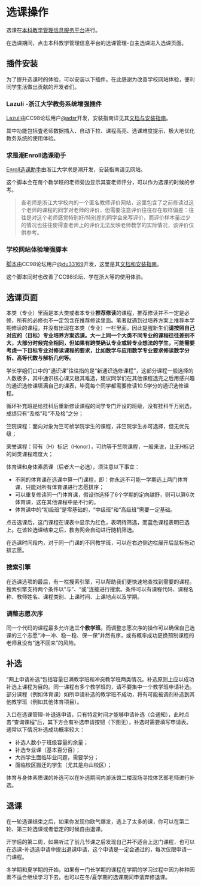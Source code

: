 # 选课操作

选课在[本科教学管理信息服务平台](http://zdbk.zju.edu.cn)进行。

在选课期间，点击本科教学管理信息平台的选课管理-自主选课进入选课页面。

## 插件安装

为了提升选课时的体验，可以安装以下插件。在此感谢为改善学校网站体验，便利同学生活做出贡献的开发者们。

### Lazuli -浙江大学教务系统增强插件

[Lazuli](https://www.cc98.org/topic/5821806)由CC98论坛用户[@adsr](https://www.cc98.org/user/id/672666)开发，安装指南详见其[文档与安装指南](https://www.cc98.org/topic/5821806)。

其中功能包括査老师数据插入、自动下拉、课程高亮、选课难度提示，极大地优化教务系统的使用体验。

### 求是潮Enroll选课助手

[Enroll选课助手](https://www.qsc.zju.edu.cn/Enroll)由浙江大学求是潮开发，安装指南请见网站。

这个脚本会在每个教学班的老师旁边显示其查老师评分，可以作为选课的时候的参考。

> 查老师是浙江大学校内的一个匿名教师评价网站，这里包含了之前修读过这个老师的课程的同学对老师的评价，但需要注意评价往往存在取样偏差：往往是对这个老师感觉特别好/特别差的同学会来写评价，而评价样本量过少的情况也往往使得查老师上的评价无法反映老师教学的实际情况，该评价仅供参考。

### 学校网站体验增强脚本

[脚本](https://www.cc98.org/topic/5439617)由CC98论坛用户[@du33169](https://www.cc98.org/user/id/623451)开发，这里是其[文档和安装指南](http://zjuwebx.pages.zjusct.io/#/)。

这个脚本同时也改善了CC98论坛、学在浙大等的使用体验。

## 选课页面

本类（专业）里面是本大类或者本专业**推荐修读**的课程，推荐修读并不一定是必修，所有的必修也不一定包含在推荐修读里面。笔者就遇到过培养方案上推荐本学期修读的课程，并没有出现在本类（专业）一栏里面，因此提醒新生们**请按照自己对应的（目标）专业培养方案选课。大一上同一个大类不同专业的课程往往差别不大，大部分时候完全相同，但如果有跨类确认专业或转专业想法的学生，可能需要考虑一下目标专业对修读课程的要求，比如数学与应用数学专业要求修读数学分析、高等代数与解析几何等。**

学长学姐们口中的“通识课”往往指的是“新通识选修课程”，这部分课程一般选择的人数极多，其中通识核心课又极其难选，建议同学们在其他课程选完之后用感兴趣的通识选修课填满自己的课表，毕竟每个同学都需要修读10.5学分的通识选修课程。

循环补充班是给挂科后重新修读课程的同学专门开设的班级，没有挂科千万别选，成绩只有“及格”和“不及格”之分；

竺院课程：面向对象为竺可桢学院学生的课程，非竺院学生亦可选择，但无优先级；

荣誉课程：带有（H）标记（Honor），可约等于竺院课程，一般来说，比无H标记的同类课程难度大；

体育课和身体素质课（后者大一必选），须注意以下事宜：

- 不同的体育课在选课中算一门课程，即：你永远不可能一学期选上两门体育课，只能对所有体育课进行志愿排序；
- 可以重复修读同一门体育课，假设你选择了6个学期的定向越野，则可以算6次体育课，这在其他课程中是不行的。
- 体育课中的“初级班”是零基础的，“中级班”和“高级班”需要一定基础。

点击选课后，这门课程在课表中显示为红色，表明待筛选，而蓝色课程表明已选上。在该轮选课结束之后，教务网会自动进行随机筛选。

在选课时间段内，对于同一门课的不同教学班，可以在右边侧边栏展开后鼠标拖动排志愿。

### 搜索引擎

在选课选项的最后，有一栏搜索引擎，可以帮助我们更快速地查找到需要的课程。搜索引擎支持两个条件以“与”、“或”连接进行搜索。条件可以有课程代码、课程名称、教师姓名、课程类别、上课时间、上课地点以及学期。

### 调整志愿次序

同一个代码的课程最多允许选**三个教学班**。而调整志愿次序的操作可以确保自己选课的三个志愿“冲一冲、稳一稳、保一保”井然有序，或有概率成功更换预制课程的老师且没有“选不回来”的风险。

## 补选

“网上申请补选”包括容量已满教学班和冲突教学班两类情况。补选原则上应以成功补选上课程为目的。同一课程有多个教学班的，请不要集中一个教学班申请补选。部分课程（例如体育课）如所申请补选的教学班不成功，将有可能被调剂补选到其他教学班（例如其他体育项目）。

入口在选课管理-补退选申请，只有特定时间才能够申请补选（会通知），此时点击“查询课程”后，其下方会有补选申请按钮（下图无），补选时需要填写申请表。通常以下情况补选成功概率较大：

- 补选人数小于班级容量的余量；
- 补选专业课（基本百分百）；
- 大四学生面临毕业问题，需要学分；
- 面临校区搬迁的学生（尤其是舟山校区）；

体育与身体素质课的补选可以在补选期间内游泳馆二楼现场寻找体艺部老师进行补选。

## 退课

在一轮选课结束之后，如果你发现你欧气爆发，选上了太多的课，你可以在第二轮、第三轮选课或者低定的时候自由退课。

开学后的第二周，如果听过了前几节课之后发现自己并不适合上这门课程，也可以在选课-补退选申请中提出退课申请，这个申请是一定会通过的，每次仅限申请一门课程。

冬学期和夏学期的开始，如果有一门长学期的课程在学期的学习过程中因为种种因素不适合继续学习下去，也可以在冬/夏学期的选课期间申请弃修退课。
